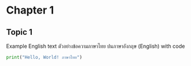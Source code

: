 # Chapter 1

## Topic 1

Example English text
ตัวอย่างข้อความภาษาไทย ปนภาษาอังกฤษ (English)
with code

```py
print("Hello, World! ภาษาไทย")
```
